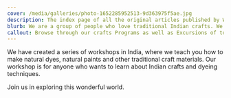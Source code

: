 ```yaml
---
cover: /media/galleries/photo-1652285952513-9d363975f5ae.jpg
description: The index page of all the original articles published by Wabisabi Project
blurb: We are a group of people who love traditional Indian crafts. We want to revive and share the knowledge of dyeing and crafts with the world.
callout: Browse through our crafts Programs as well as Excursions of tours and unattended studio access below—
---
```


We have created a series of workshops in India, where we teach you how to make
natural dyes, natural paints and other traditional craft materials. Our workshop
is for anyone who wants to learn about Indian crafts and dyeing techniques.

Join us in exploring this wonderful world.
